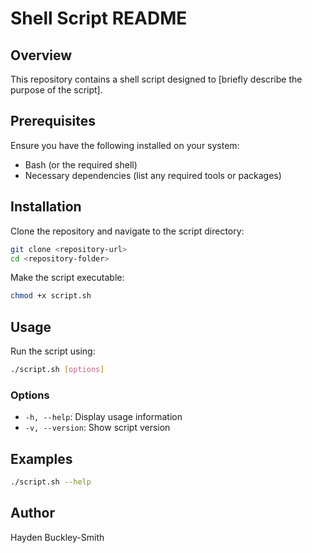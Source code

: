 # Shell Script README

## Overview
This repository contains a shell script designed to [briefly describe the purpose of the script].

## Prerequisites
Ensure you have the following installed on your system:
- Bash (or the required shell)
- Necessary dependencies (list any required tools or packages)

## Installation
Clone the repository and navigate to the script directory:
```sh
git clone <repository-url>
cd <repository-folder>
```
Make the script executable:
```sh
chmod +x script.sh
```

## Usage
Run the script using:
```sh
./script.sh [options]
```

### Options
- `-h, --help`: Display usage information
- `-v, --version`: Show script version

## Examples
```sh
./script.sh --help
```

## Author
Hayden Buckley-Smith
